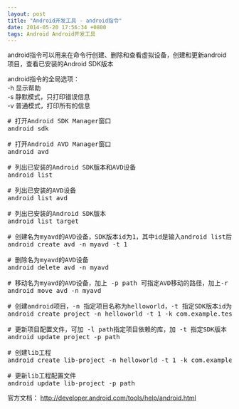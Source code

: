 ```yaml
---
layout: post
title: "Android开发工具 - android指令"
date: 2014-05-20 17:56:34 +0800
tags: Android Android开发工具
---
```


android指令可以用来在命令行创建、删除和查看虚拟设备，创建和更新android项目，查看已安装的Android SDK版本

android指令的全局选项：  
-h 显示帮助  
-s 静默模式，只打印错误信息  
-v 普通模式，打印所有的信息  

<pre class="mcode">
# 打开Android SDK Manager窗口  
android sdk  

# 打开Android AVD Manager窗口  
android avd  

# 列出已安装的Android SDK版本和AVD设备  
android list   

# 列出已安装的AVD设备  
android list avd   

# 列出已安装的Android SDK版本  
android list target   

# 创建名为myavd的AVD设备，SDK版本id为1，其中id是输入android list后得到的id。加上 -p path 可指定AVD生成的路径  
android create avd -n myavd -t 1   

# 删除名为myavd的AVD设备  
android delete avd -n myavd   

# 移动名为myavd的AVD设备，加上 -p path 可指定AVD移动的路径，加上-r newname指定移动后的重命名为newname  
android move avd -n myavd   

# 创建android项目，-n 指定项目名称为helloworld，-t 指定SDK版本id为1，-k 指定生成项目的包名，-a 指定入口activity的名称为Helloworld，-p 指定生成项目的路径  
android create project -n helloworld -t 1 -k com.example.test -a Helloworld -p .  

# 更新项目配置文件，可加 -l path指定项目依赖的库，加 -t 指定SDK版本  
android update project -p path  

# 创建lib工程  
android create lib-project -n helloworld -t 1 -k com.example.test -p .  

# 更新lib工程配置文件
android update lib-project -p path  
</pre>
官方文档：
<http://developer.android.com/tools/help/android.html>